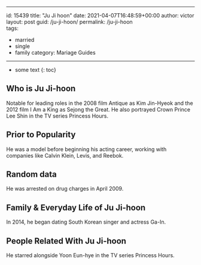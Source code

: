  ---
id: 15439
title: "Ju Ji hoon"
date: 2021-04-07T16:48:59+00:00
author: victor
layout: post
guid: /ju-ji-hoon/
permalink: /ju-ji-hoon  
tags:
  - married
  - single
  - family
category: Mariage Guides
---

* some text
{: toc}

## Who is Ju Ji-hoon

Notable for leading roles in the 2008 film Antique as Kim Jin-Hyeok and the 2012 film I Am a King as Sejong the Great. He also portrayed Crown Prince Lee Shin in the TV series Princess Hours.

## Prior to Popularity

He was a model before beginning his acting career, working with companies like Calvin Klein, Levis, and Reebok.

## Random data

He was arrested on drug charges in April 2009.

## Family & Everyday Life of Ju Ji-hoon

In 2014, he began dating South Korean singer and actress Ga-In.

## People Related With Ju Ji-hoon

He starred alongside Yoon Eun-hye in the TV series Princess Hours.
 